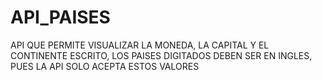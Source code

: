 # API_PAISES
API QUE PERMITE VISUALIZAR LA MONEDA, LA CAPITAL Y EL CONTINENTE ESCRITO, LOS PAISES DIGITADOS DEBEN SER EN INGLES, PUES LA API SOLO ACEPTA ESTOS VALORES
